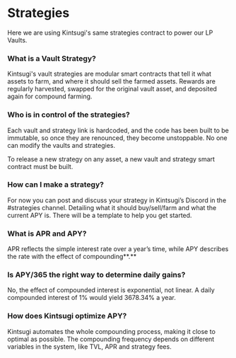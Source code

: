 # Strategies

Here we are using Kintsugi's same strategies contract to power our LP Vaults.

### What is a Vault Strategy?

Kintsugi's vault strategies are modular smart contracts that tell it what assets to farm, and where it should sell the farmed assets. Rewards are regularly harvested, swapped for the original vault asset, and deposited again for compound farming.

### **Who is in control of the strategies?**

Each vault and strategy link is hardcoded, and the code has been built to be immutable, so once they are renounced, they become unstoppable. No one can modify the vaults and strategies.

To release a new strategy on any asset, a new vault and strategy smart contract must be built.

### **How can I make a strategy?**

For now you can post and discuss your strategy in Kintsugi’s Discord in the #strategies channel. Detailing what it should buy/sell/farm and what the current APY is. There will be a template to help you get started.

### **What is APR and APY?**

APR reflects the simple interest rate over a year’s time, while APY describes the rate with the effect of compounding**.**

### **Is APY/365 the right way to determine daily gains?**

No, the effect of compounded interest is exponential, not linear. A daily compounded interest of 1% would yield 3678.34% a year.

### **How does Kintsugi optimize APY?**

Kintsugi automates the whole compounding process, making it close to optimal as possible. The compounding frequency depends on different variables in the system, like TVL, APR and strategy fees.
